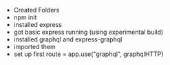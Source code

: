 

- Created Folders
- npm init
- installed express
- got basic express running (using experimental build)
- installed graphql and express-graphql
- imported them
- set up first route = app.use("graphql", graphqlHTTP)